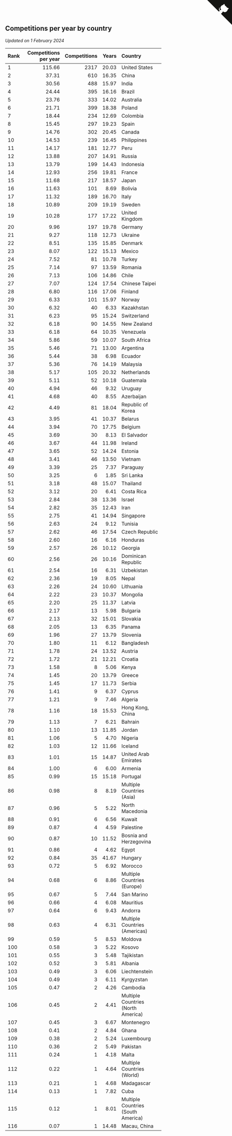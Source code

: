 ## Competitions per year by country

*Updated on  1 February 2024*

| Rank | Competitions per year | Competitions | Years | Country |
| :--- | ---: | ---: | ---: | :--- |
| 1 | 115.66 | 2317 | 20.03 | United States |
| 2 | 37.31 | 610 | 16.35 | China |
| 3 | 30.56 | 488 | 15.97 | India |
| 4 | 24.44 | 395 | 16.16 | Brazil |
| 5 | 23.76 | 333 | 14.02 | Australia |
| 6 | 21.71 | 399 | 18.38 | Poland |
| 7 | 18.44 | 234 | 12.69 | Colombia |
| 8 | 15.45 | 297 | 19.23 | Spain |
| 9 | 14.76 | 302 | 20.45 | Canada |
| 10 | 14.53 | 239 | 16.45 | Philippines |
| 11 | 14.17 | 181 | 12.77 | Peru |
| 12 | 13.88 | 207 | 14.91 | Russia |
| 13 | 13.79 | 199 | 14.43 | Indonesia |
| 14 | 12.93 | 256 | 19.81 | France |
| 15 | 11.68 | 217 | 18.57 | Japan |
| 16 | 11.63 | 101 | 8.69 | Bolivia |
| 17 | 11.32 | 189 | 16.70 | Italy |
| 18 | 10.89 | 209 | 19.19 | Sweden |
| 19 | 10.28 | 177 | 17.22 | United Kingdom |
| 20 | 9.96 | 197 | 19.78 | Germany |
| 21 | 9.27 | 118 | 12.73 | Ukraine |
| 22 | 8.51 | 135 | 15.85 | Denmark |
| 23 | 8.07 | 122 | 15.13 | Mexico |
| 24 | 7.52 | 81 | 10.78 | Turkey |
| 25 | 7.14 | 97 | 13.59 | Romania |
| 26 | 7.13 | 106 | 14.86 | Chile |
| 27 | 7.07 | 124 | 17.54 | Chinese Taipei |
| 28 | 6.80 | 116 | 17.06 | Finland |
| 29 | 6.33 | 101 | 15.97 | Norway |
| 30 | 6.32 | 40 | 6.33 | Kazakhstan |
| 31 | 6.23 | 95 | 15.24 | Switzerland |
| 32 | 6.18 | 90 | 14.55 | New Zealand |
| 33 | 6.18 | 64 | 10.35 | Venezuela |
| 34 | 5.86 | 59 | 10.07 | South Africa |
| 35 | 5.46 | 71 | 13.00 | Argentina |
| 36 | 5.44 | 38 | 6.98 | Ecuador |
| 37 | 5.36 | 76 | 14.19 | Malaysia |
| 38 | 5.17 | 105 | 20.32 | Netherlands |
| 39 | 5.11 | 52 | 10.18 | Guatemala |
| 40 | 4.94 | 46 | 9.32 | Uruguay |
| 41 | 4.68 | 40 | 8.55 | Azerbaijan |
| 42 | 4.49 | 81 | 18.04 | Republic of Korea |
| 43 | 3.95 | 41 | 10.37 | Belarus |
| 44 | 3.94 | 70 | 17.75 | Belgium |
| 45 | 3.69 | 30 | 8.13 | El Salvador |
| 46 | 3.67 | 44 | 11.98 | Ireland |
| 47 | 3.65 | 52 | 14.24 | Estonia |
| 48 | 3.41 | 46 | 13.50 | Vietnam |
| 49 | 3.39 | 25 | 7.37 | Paraguay |
| 50 | 3.25 | 6 | 1.85 | Sri Lanka |
| 51 | 3.18 | 48 | 15.07 | Thailand |
| 52 | 3.12 | 20 | 6.41 | Costa Rica |
| 53 | 2.84 | 38 | 13.36 | Israel |
| 54 | 2.82 | 35 | 12.43 | Iran |
| 55 | 2.75 | 41 | 14.94 | Singapore |
| 56 | 2.63 | 24 | 9.12 | Tunisia |
| 57 | 2.62 | 46 | 17.54 | Czech Republic |
| 58 | 2.60 | 16 | 6.16 | Honduras |
| 59 | 2.57 | 26 | 10.12 | Georgia |
| 60 | 2.56 | 26 | 10.16 | Dominican Republic |
| 61 | 2.54 | 16 | 6.31 | Uzbekistan |
| 62 | 2.36 | 19 | 8.05 | Nepal |
| 63 | 2.26 | 24 | 10.60 | Lithuania |
| 64 | 2.22 | 23 | 10.37 | Mongolia |
| 65 | 2.20 | 25 | 11.37 | Latvia |
| 66 | 2.17 | 13 | 5.98 | Bulgaria |
| 67 | 2.13 | 32 | 15.01 | Slovakia |
| 68 | 2.05 | 13 | 6.35 | Panama |
| 69 | 1.96 | 27 | 13.79 | Slovenia |
| 70 | 1.80 | 11 | 6.12 | Bangladesh |
| 71 | 1.78 | 24 | 13.52 | Austria |
| 72 | 1.72 | 21 | 12.21 | Croatia |
| 73 | 1.58 | 8 | 5.06 | Kenya |
| 74 | 1.45 | 20 | 13.79 | Greece |
| 75 | 1.45 | 17 | 11.73 | Serbia |
| 76 | 1.41 | 9 | 6.37 | Cyprus |
| 77 | 1.21 | 9 | 7.46 | Algeria |
| 78 | 1.16 | 18 | 15.53 | Hong Kong, China |
| 79 | 1.13 | 7 | 6.21 | Bahrain |
| 80 | 1.10 | 13 | 11.85 | Jordan |
| 81 | 1.06 | 5 | 4.70 | Nigeria |
| 82 | 1.03 | 12 | 11.66 | Iceland |
| 83 | 1.01 | 15 | 14.87 | United Arab Emirates |
| 84 | 1.00 | 6 | 6.00 | Armenia |
| 85 | 0.99 | 15 | 15.18 | Portugal |
| 86 | 0.98 | 8 | 8.19 | Multiple Countries (Asia) |
| 87 | 0.96 | 5 | 5.22 | North Macedonia |
| 88 | 0.91 | 6 | 6.56 | Kuwait |
| 89 | 0.87 | 4 | 4.59 | Palestine |
| 90 | 0.87 | 10 | 11.52 | Bosnia and Herzegovina |
| 91 | 0.86 | 4 | 4.62 | Egypt |
| 92 | 0.84 | 35 | 41.67 | Hungary |
| 93 | 0.72 | 5 | 6.92 | Morocco |
| 94 | 0.68 | 6 | 8.86 | Multiple Countries (Europe) |
| 95 | 0.67 | 5 | 7.44 | San Marino |
| 96 | 0.66 | 4 | 6.08 | Mauritius |
| 97 | 0.64 | 6 | 9.43 | Andorra |
| 98 | 0.63 | 4 | 6.31 | Multiple Countries (Americas) |
| 99 | 0.59 | 5 | 8.53 | Moldova |
| 100 | 0.58 | 3 | 5.22 | Kosovo |
| 101 | 0.55 | 3 | 5.48 | Tajikistan |
| 102 | 0.52 | 3 | 5.81 | Albania |
| 103 | 0.49 | 3 | 6.06 | Liechtenstein |
| 104 | 0.49 | 3 | 6.11 | Kyrgyzstan |
| 105 | 0.47 | 2 | 4.26 | Cambodia |
| 106 | 0.45 | 2 | 4.41 | Multiple Countries (North America) |
| 107 | 0.45 | 3 | 6.67 | Montenegro |
| 108 | 0.41 | 2 | 4.84 | Ghana |
| 109 | 0.38 | 2 | 5.24 | Luxembourg |
| 110 | 0.36 | 2 | 5.49 | Pakistan |
| 111 | 0.24 | 1 | 4.18 | Malta |
| 112 | 0.22 | 1 | 4.64 | Multiple Countries (World) |
| 113 | 0.21 | 1 | 4.68 | Madagascar |
| 114 | 0.13 | 1 | 7.82 | Cuba |
| 115 | 0.12 | 1 | 8.01 | Multiple Countries (South America) |
| 116 | 0.07 | 1 | 14.48 | Macau, China |


<a href="https://github.com/JustinTimeCuber/wca_statistics" class="github-corner" aria-label="View source on Github"><svg width="80" height="80" viewBox="0 0 250 250" style="fill:#151513; color:#fff; position: absolute; top: 0; border: 0; right: 0;" aria-hidden="true"><path d="M0,0 L115,115 L130,115 L142,142 L250,250 L250,0 Z"></path><path d="M128.3,109.0 C113.8,99.7 119.0,89.6 119.0,89.6 C122.0,82.7 120.5,78.6 120.5,78.6 C119.2,72.0 123.4,76.3 123.4,76.3 C127.3,80.9 125.5,87.3 125.5,87.3 C122.9,97.6 130.6,101.9 134.4,103.2" fill="currentColor" style="transform-origin: 130px 106px;" class="octo-arm"></path><path d="M115.0,115.0 C114.9,115.1 118.7,116.5 119.8,115.4 L133.7,101.6 C136.9,99.2 139.9,98.4 142.2,98.6 C133.8,88.0 127.5,74.4 143.8,58.0 C148.5,53.4 154.0,51.2 159.7,51.0 C160.3,49.4 163.2,43.6 171.4,40.1 C171.4,40.1 176.1,42.5 178.8,56.2 C183.1,58.6 187.2,61.8 190.9,65.4 C194.5,69.0 197.7,73.2 200.1,77.6 C213.8,80.2 216.3,84.9 216.3,84.9 C212.7,93.1 206.9,96.0 205.4,96.6 C205.1,102.4 203.0,107.8 198.3,112.5 C181.9,128.9 168.3,122.5 157.7,114.1 C157.9,116.9 156.7,120.9 152.7,124.9 L141.0,136.5 C139.8,137.7 141.6,141.9 141.8,141.8 Z" fill="currentColor" class="octo-body"></path></svg></a><style>.github-corner:hover .octo-arm{animation:octocat-wave 560ms ease-in-out}@keyframes octocat-wave{0%,100%{transform:rotate(0)}20%,60%{transform:rotate(-25deg)}40%,80%{transform:rotate(10deg)}}@media (max-width:500px){.github-corner:hover .octo-arm{animation:none}.github-corner .octo-arm{animation:octocat-wave 560ms ease-in-out}}</style>
